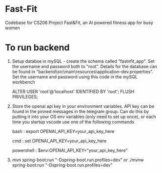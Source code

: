 # Fast-Fit
Codebase for CS206 Project Fast&amp;Fit, an AI powered fitness app for busy women

# To run backend
1. Setup databse in mySQL - create the schema called "fastnfit_app". Set the username and password both to "root". Details for the database can be found in "backend\src\main\resources\application-dev.properties". Set the username and password using this code in the mySQL workbench
   
      ALTER USER 'root'@'localhost' IDENTIFIED BY 'root';
      FLUSH PRIVILEGES;
   

3. Store the openai api key in your environment variables. API key can be found in the pinned messages in the telegram group. Can do this by putting it into your OS env variables (only need to set up once), or each time you startup vscode use one of the following commands
   
      bash : export OPENAI_API_KEY=your_api_key_here
      
      cmd : set OPENAI_API_KEY=your_api_key_here
      
      powershell : $env:OPENAI_API_KEY="your_api_key_here"

4. mvn spring-boot:run "-Dspring-boot.run.profiles=dev" or ./mvnw spring-boot:run "-Dspring-boot.run.profiles=dev"
